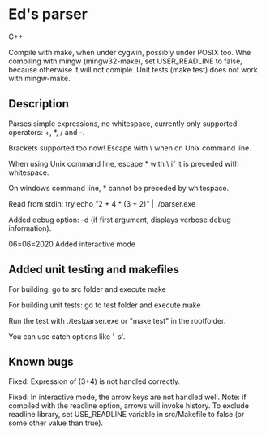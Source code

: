 # Ed's parser

C++ 

Compile with make, when under cygwin, possibly under POSIX too.
Whe compiling with mingw (mingw32-make), set USER_READLINE to false, because otherwise it will not comiple.
Unit tests (make test) does not work with mingw-make.

Description
-----------

Parses simple expressions, no whitespace, currently only supported operators: +, *, / and -.

Brackets supported too now! Escape with \ when on Unix command line.

When using Unix command line, escape * with \ if it is preceded with whitespace.

On windows command line, * cannot be preceded by whitespace.

Read from stdin: try echo "2 + 4 * (3 + 2)" | ./parser.exe

Added debug option: -d (if first argument, displays verbose debug information).

06=06=2020 Added interactive mode

Added unit testing and makefiles
--------------------------------

For building: go to src folder and execute make

For building unit tests: go to test folder and execute make

Run the test with ./testparser.exe or "make test" in the rootfolder.

You can use catch options like '-s'.


Known bugs
----------
Fixed: Expression of (3+4) is not handled correctly.

Fixed: In interactive mode, the arrow keys are not handled well.
Note: if compiled with the readline option, arrows will invoke history. To exclude readline library, set USE_READLINE variable in src/Makefile to false (or some other value than true).
